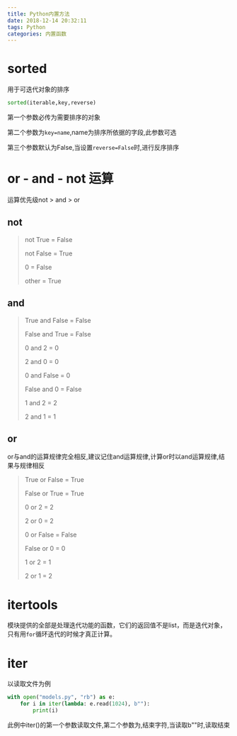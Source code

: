 ```yaml
---
title: Python内置方法
date: 2018-12-14 20:32:11
tags: Python
categories: 内置函数
---
```


# sorted

用于可迭代对象的排序

```python
sorted(iterable,key,reverse)
```

第一个参数必传为需要排序的对象

第二个参数为`key=name`,name为排序所依据的字段,此参数可选

第三个参数默认为False,当设置`reverse=False`时,进行反序排序

# or - and - not 运算

运算优先级not  >  and  >  or

## not

> not True = False
>
> not False = True
>
> 0 = False
>
> other = True

## and

> True and False = False
>
> False and True = False
>
> 0 and 2 = 0
>
> 2 and 0 = 0
>
> 0 and False = 0
>
> False and 0 = False
>
> 1 and 2 = 2
>
> 2 and 1 = 1

##  or

or与and的运算规律完全相反,建议记住and运算规律,计算or时以and运算规律,结果与规律相反

> True or False = True
>
> False or True = True
>
> 0 or 2 = 2
>
> 2 or 0 = 2
>
> 0 or False = False
>
> False or 0 = 0
>
> 1 or 2 = 1
>
> 2 or 1 = 2

# itertools

模块提供的全部是处理迭代功能的函数，它们的返回值不是list，而是迭代对象，只有用`for`循环迭代的时候才真正计算。

# iter

以读取文件为例

```python
with open("models.py", "rb") as e:
    for i in iter(lambda: e.read(1024), b""):
        print(i)
```

此例中iter()的第一个参数读取文件,第二个参数为,结束字符,当读取b""时,读取结束